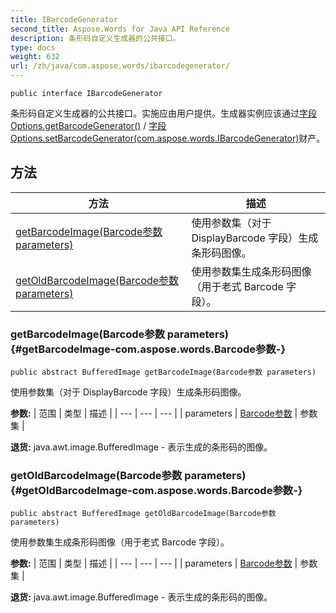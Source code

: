 ```yaml
---
title: IBarcodeGenerator
second_title: Aspose.Words for Java API Reference
description: 条形码自定义生成器的公共接口。
type: docs
weight: 632
url: /zh/java/com.aspose.words/ibarcodegenerator/
---
```

```
public interface IBarcodeGenerator
```

条形码自定义生成器的公共接口。实施应由用户提供。生成器实例应该通过[字段Options.getBarcodeGenerator()](../../com.aspose.words/fieldoptions\#getBarcodeGenerator--) / [字段Options.setBarcodeGenerator(com.aspose.words.IBarcodeGenerator)](../../com.aspose.words/fieldoptions\#setBarcodeGenerator-com.aspose.words.IBarcodeGenerator-)财产。
## 方法

| 方法 | 描述 |
| --- | --- |
| [getBarcodeImage(Barcode参数 parameters)](#getBarcodeImage-com.aspose.words.Barcode参数-) | 使用参数集（对于 DisplayBarcode 字段）生成条形码图像。 |
| [getOldBarcodeImage(Barcode参数 parameters)](#getOldBarcodeImage-com.aspose.words.Barcode参数-) | 使用参数集生成条形码图像（用于老式 Barcode 字段）。 |
### getBarcodeImage(Barcode参数 parameters) {#getBarcodeImage-com.aspose.words.Barcode参数-}
```
public abstract BufferedImage getBarcodeImage(Barcode参数 parameters)
```


使用参数集（对于 DisplayBarcode 字段）生成条形码图像。

**参数:**
| 范围 | 类型 | 描述 |
| --- | --- | --- |
| parameters | [Barcode参数](../../com.aspose.words/barcodeparameters) | 参数集 |

**退货:**
java.awt.image.BufferedImage - 表示生成的条形码的图像。
### getOldBarcodeImage(Barcode参数 parameters) {#getOldBarcodeImage-com.aspose.words.Barcode参数-}
```
public abstract BufferedImage getOldBarcodeImage(Barcode参数 parameters)
```


使用参数集生成条形码图像（用于老式 Barcode 字段）。

**参数:**
| 范围 | 类型 | 描述 |
| --- | --- | --- |
| parameters | [Barcode参数](../../com.aspose.words/barcodeparameters) | 参数集 |

**退货:**
java.awt.image.BufferedImage - 表示生成的条形码的图像。